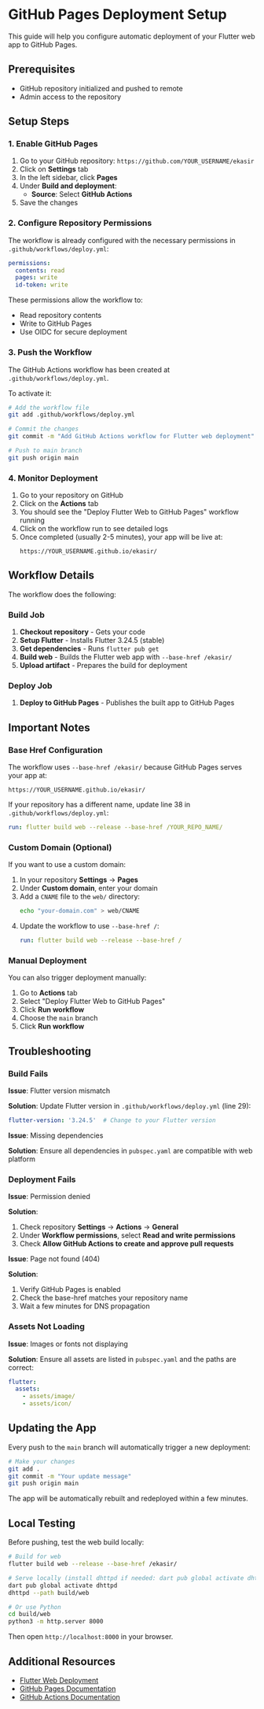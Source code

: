 # GitHub Pages Deployment Setup

This guide will help you configure automatic deployment of your Flutter web app to GitHub Pages.

## Prerequisites

- GitHub repository initialized and pushed to remote
- Admin access to the repository

## Setup Steps

### 1. Enable GitHub Pages

1. Go to your GitHub repository: `https://github.com/YOUR_USERNAME/ekasir`
2. Click on **Settings** tab
3. In the left sidebar, click **Pages**
4. Under **Build and deployment**:
   - **Source**: Select **GitHub Actions**
5. Save the changes

### 2. Configure Repository Permissions

The workflow is already configured with the necessary permissions in `.github/workflows/deploy.yml`:

```yaml
permissions:
  contents: read
  pages: write
  id-token: write
```

These permissions allow the workflow to:
- Read repository contents
- Write to GitHub Pages
- Use OIDC for secure deployment

### 3. Push the Workflow

The GitHub Actions workflow has been created at `.github/workflows/deploy.yml`. 

To activate it:

```bash
# Add the workflow file
git add .github/workflows/deploy.yml

# Commit the changes
git commit -m "Add GitHub Actions workflow for Flutter web deployment"

# Push to main branch
git push origin main
```

### 4. Monitor Deployment

1. Go to your repository on GitHub
2. Click on the **Actions** tab
3. You should see the "Deploy Flutter Web to GitHub Pages" workflow running
4. Click on the workflow run to see detailed logs
5. Once completed (usually 2-5 minutes), your app will be live at:
   ```
   https://YOUR_USERNAME.github.io/ekasir/
   ```

## Workflow Details

The workflow does the following:

### Build Job
1. **Checkout repository** - Gets your code
2. **Setup Flutter** - Installs Flutter 3.24.5 (stable)
3. **Get dependencies** - Runs `flutter pub get`
4. **Build web** - Builds the Flutter web app with `--base-href /ekasir/`
5. **Upload artifact** - Prepares the build for deployment

### Deploy Job
1. **Deploy to GitHub Pages** - Publishes the built app to GitHub Pages

## Important Notes

### Base Href Configuration

The workflow uses `--base-href /ekasir/` because GitHub Pages serves your app at:
```
https://YOUR_USERNAME.github.io/ekasir/
```

If your repository has a different name, update line 38 in `.github/workflows/deploy.yml`:
```yaml
run: flutter build web --release --base-href /YOUR_REPO_NAME/
```

### Custom Domain (Optional)

If you want to use a custom domain:

1. In your repository **Settings** → **Pages**
2. Under **Custom domain**, enter your domain
3. Add a `CNAME` file to the `web/` directory:
   ```bash
   echo "your-domain.com" > web/CNAME
   ```
4. Update the workflow to use `--base-href /`:
   ```yaml
   run: flutter build web --release --base-href /
   ```

### Manual Deployment

You can also trigger deployment manually:

1. Go to **Actions** tab
2. Select "Deploy Flutter Web to GitHub Pages"
3. Click **Run workflow**
4. Choose the `main` branch
5. Click **Run workflow**

## Troubleshooting

### Build Fails

**Issue**: Flutter version mismatch

**Solution**: Update Flutter version in `.github/workflows/deploy.yml` (line 29):
```yaml
flutter-version: '3.24.5'  # Change to your Flutter version
```

**Issue**: Missing dependencies

**Solution**: Ensure all dependencies in `pubspec.yaml` are compatible with web platform

### Deployment Fails

**Issue**: Permission denied

**Solution**: 
1. Check repository **Settings** → **Actions** → **General**
2. Under **Workflow permissions**, select **Read and write permissions**
3. Check **Allow GitHub Actions to create and approve pull requests**

**Issue**: Page not found (404)

**Solution**: 
1. Verify GitHub Pages is enabled
2. Check the base-href matches your repository name
3. Wait a few minutes for DNS propagation

### Assets Not Loading

**Issue**: Images or fonts not displaying

**Solution**: Ensure all assets are listed in `pubspec.yaml` and the paths are correct:
```yaml
flutter:
  assets:
    - assets/image/
    - assets/icon/
```

## Updating the App

Every push to the `main` branch will automatically trigger a new deployment:

```bash
# Make your changes
git add .
git commit -m "Your update message"
git push origin main
```

The app will be automatically rebuilt and redeployed within a few minutes.

## Local Testing

Before pushing, test the web build locally:

```bash
# Build for web
flutter build web --release --base-href /ekasir/

# Serve locally (install dhttpd if needed: dart pub global activate dhttpd)
dart pub global activate dhttpd
dhttpd --path build/web

# Or use Python
cd build/web
python3 -m http.server 8000
```

Then open `http://localhost:8000` in your browser.

## Additional Resources

- [Flutter Web Deployment](https://docs.flutter.dev/deployment/web)
- [GitHub Pages Documentation](https://docs.github.com/en/pages)
- [GitHub Actions Documentation](https://docs.github.com/en/actions)
